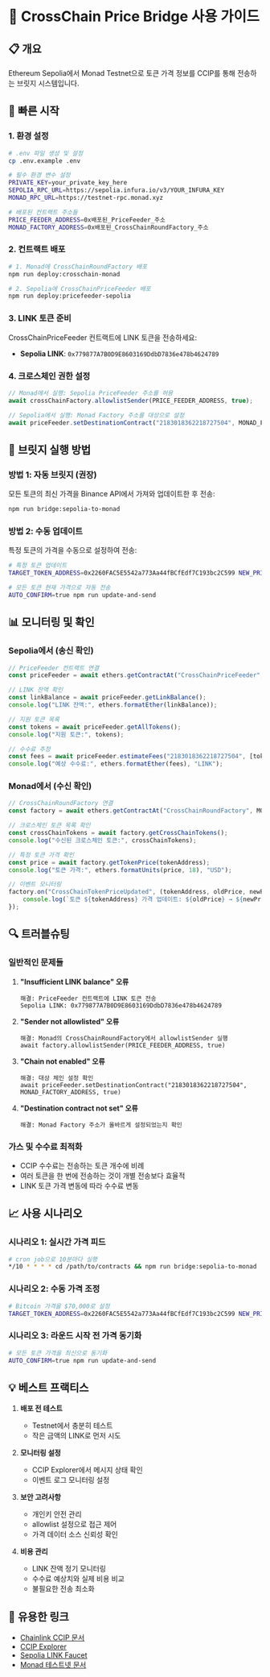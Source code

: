 # 🌉 CrossChain Price Bridge 사용 가이드

## 📋 개요

Ethereum Sepolia에서 Monad Testnet으로 토큰 가격 정보를 CCIP를 통해 전송하는 브릿지 시스템입니다.

## 🚀 빠른 시작

### 1. 환경 설정

```bash
# .env 파일 생성 및 설정
cp .env.example .env

# 필수 환경 변수 설정
PRIVATE_KEY=your_private_key_here
SEPOLIA_RPC_URL=https://sepolia.infura.io/v3/YOUR_INFURA_KEY
MONAD_RPC_URL=https://testnet-rpc.monad.xyz

# 배포된 컨트랙트 주소들
PRICE_FEEDER_ADDRESS=0x배포된_PriceFeeder_주소
MONAD_FACTORY_ADDRESS=0x배포된_CrossChainRoundFactory_주소
```

### 2. 컨트랙트 배포

```bash
# 1. Monad에 CrossChainRoundFactory 배포
npm run deploy:crosschain-monad

# 2. Sepolia에 CrossChainPriceFeeder 배포  
npm run deploy:pricefeeder-sepolia
```

### 3. LINK 토큰 준비

CrossChainPriceFeeder 컨트랙트에 LINK 토큰을 전송하세요:
- **Sepolia LINK**: `0x779877A7B0D9E8603169DdbD7836e478b4624789`

### 4. 크로스체인 권한 설정

```javascript
// Monad에서 실행: Sepolia PriceFeeder 주소를 허용
await crossChainFactory.allowlistSender(PRICE_FEEDER_ADDRESS, true);

// Sepolia에서 실행: Monad Factory 주소를 대상으로 설정
await priceFeeder.setDestinationContract("2183018362218727504", MONAD_FACTORY_ADDRESS, true);
```

## 🔧 브릿지 실행 방법

### 방법 1: 자동 브릿지 (권장)

모든 토큰의 최신 가격을 Binance API에서 가져와 업데이트한 후 전송:

```bash
npm run bridge:sepolia-to-monad
```

### 방법 2: 수동 업데이트

특정 토큰의 가격을 수동으로 설정하여 전송:

```bash
# 특정 토큰 업데이트
TARGET_TOKEN_ADDRESS=0x2260FAC5E5542a773Aa44fBCfEdf7C193bc2C599 NEW_PRICE=65000 npm run update-and-send

# 모든 토큰 현재 가격으로 자동 전송
AUTO_CONFIRM=true npm run update-and-send
```

## 📊 모니터링 및 확인

### Sepolia에서 (송신 확인)

```javascript
// PriceFeeder 컨트랙트 연결
const priceFeeder = await ethers.getContractAt("CrossChainPriceFeeder", PRICE_FEEDER_ADDRESS);

// LINK 잔액 확인
const linkBalance = await priceFeeder.getLinkBalance();
console.log("LINK 잔액:", ethers.formatEther(linkBalance));

// 지원 토큰 목록
const tokens = await priceFeeder.getAllTokens();
console.log("지원 토큰:", tokens);

// 수수료 추정
const fees = await priceFeeder.estimateFees("2183018362218727504", [tokenAddress]);
console.log("예상 수수료:", ethers.formatEther(fees), "LINK");
```

### Monad에서 (수신 확인)

```javascript
// CrossChainRoundFactory 연결
const factory = await ethers.getContractAt("CrossChainRoundFactory", MONAD_FACTORY_ADDRESS);

// 크로스체인 토큰 목록 확인
const crossChainTokens = await factory.getCrossChainTokens();
console.log("수신된 크로스체인 토큰:", crossChainTokens);

// 특정 토큰 가격 확인
const price = await factory.getTokenPrice(tokenAddress);
console.log("토큰 가격:", ethers.formatUnits(price, 18), "USD");

// 이벤트 모니터링
factory.on("CrossChainTokenPriceUpdated", (tokenAddress, oldPrice, newPrice, sourceChain) => {
    console.log(`토큰 ${tokenAddress} 가격 업데이트: ${oldPrice} → ${newPrice}`);
});
```

## 🔍 트러블슈팅

### 일반적인 문제들

1. **"Insufficient LINK balance" 오류**
   ```
   해결: PriceFeeder 컨트랙트에 LINK 토큰 전송
   Sepolia LINK: 0x779877A7B0D9E8603169DdbD7836e478b4624789
   ```

2. **"Sender not allowlisted" 오류**
   ```
   해결: Monad의 CrossChainRoundFactory에서 allowlistSender 실행
   await factory.allowlistSender(PRICE_FEEDER_ADDRESS, true)
   ```

3. **"Chain not enabled" 오류**
   ```
   해결: 대상 체인 설정 확인
   await priceFeeder.setDestinationContract("2183018362218727504", MONAD_FACTORY_ADDRESS, true)
   ```

4. **"Destination contract not set" 오류**
   ```
   해결: Monad Factory 주소가 올바르게 설정되었는지 확인
   ```

### 가스 및 수수료 최적화

- CCIP 수수료는 전송하는 토큰 개수에 비례
- 여러 토큰을 한 번에 전송하는 것이 개별 전송보다 효율적
- LINK 토큰 가격 변동에 따라 수수료 변동

## 📈 사용 시나리오

### 시나리오 1: 실시간 가격 피드

```bash
# cron job으로 10분마다 실행
*/10 * * * * cd /path/to/contracts && npm run bridge:sepolia-to-monad
```

### 시나리오 2: 수동 가격 조정

```bash
# Bitcoin 가격을 $70,000로 설정
TARGET_TOKEN_ADDRESS=0x2260FAC5E5542a773Aa44fBCfEdf7C193bc2C599 NEW_PRICE=70000 npm run update-and-send
```

### 시나리오 3: 라운드 시작 전 가격 동기화

```bash
# 모든 토큰 가격을 최신으로 동기화
AUTO_CONFIRM=true npm run update-and-send
```

## 💡 베스트 프랙티스

1. **배포 전 테스트**
   - Testnet에서 충분히 테스트
   - 작은 금액의 LINK로 먼저 시도

2. **모니터링 설정**
   - CCIP Explorer에서 메시지 상태 확인
   - 이벤트 로그 모니터링 설정

3. **보안 고려사항**  
   - 개인키 안전 관리
   - allowlist 설정으로 접근 제어
   - 가격 데이터 소스 신뢰성 확인

4. **비용 관리**
   - LINK 잔액 정기 모니터링
   - 수수료 예상치와 실제 비용 비교
   - 불필요한 전송 최소화

## 🔗 유용한 링크

- [Chainlink CCIP 문서](https://docs.chain.link/ccip)
- [CCIP Explorer](https://ccip.chain.link/)
- [Sepolia LINK Faucet](https://faucets.chain.link/sepolia)
- [Monad 테스트넷 문서](https://docs.monad.xyz)